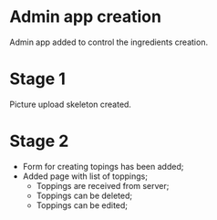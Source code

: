 # Admin app creation

Admin app added to control the ingredients creation.

# Stage 1

Picture upload skeleton created.

# Stage 2

- Form for creating topings has been added;
- Added page with list of toppings;
    - Toppings are received from server;
    - Toppings can be deleted;
    - Toppings can be edited;
